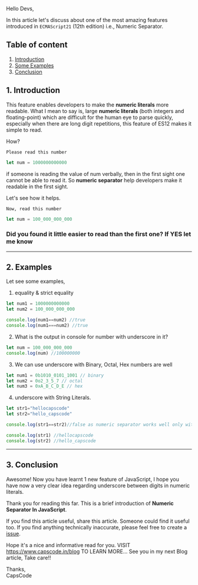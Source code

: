Hello Devs,

In this article let's discuss about one of the most amazing features introduced in `ECMAScript21` (12th edition) i.e., Numeric Separator. 


## Table of content

1. [Introduction](#introduction)
2. [Some Examples](#examples)
3. [Conclusion](#conclusion)


## 1. Introduction <a name="introduction"></a>
This feature enables developers to make the **numeric literals** more readable.
What I mean to say is, large **numeric literals** (both integers and floating-point) which are difficult for the human eye to parse quickly, especially when there are long digit repetitions, this feature of ES12 makes it simple to read.

How?

`Please read this number`
```js
let num = 1000000000000
```
if someone is reading the value of num verbally, then in the first sight one cannot be able to read it. So **numeric separator** help developers make it readable in the first sight.

Let's see how it helps.

`Now, read this number`
```js
let num = 100_000_000_000 
```

### **Did you found it little easier to read than the first one? If YES let me know**

---


## 2. Examples <a name="examples"></a>
Let see some examples,
1. equality & strict equality

```js
let num1 = 1000000000000 
let num2 = 100_000_000_000

console.log(num1==num2) //true
console.log(num1===num2) //true
```


2. What is the output in console for number with underscore in it?

```js
let num = 100_000_000_000
console.log(num) //100000000
```

3. We can use underscore with Binary, Octal, Hex numbers are well

```js
let num1 = 0b1010_0101_1001 // binary
let num2 = 0o2_3_5_7 // octal
let num3 = 0xA_B_C_D_E // hex
```

4. underscore with String Literals.

```js
let str1="hellocapscode"
let str2="hello_capscode"

console.log(str1==str2)//false as numeric separator works well only with numbers

console.log(str1) //hellocapscode
console.log(str2) //hello_capscode
```

---

## 3. Conclusion <a name="conclusion"></a>

Awesome! Now you have learnt 1 new feature of JavaScript, I hope you have now a very clear idea regarding underscore between digits in numeric literals.

Thank you for reading this far. This is a brief introduction of **Numeric Separator In JavaScript**.

If you find this article useful, share this article. Someone could find it useful too. If you find anything technically inaccurate, please feel free to create a [issue](https://github.com/CapsCode-Website/blogfiles/issues).

Hope it's a nice and informative read for you.
VISIT https://www.capscode.in/blog TO LEARN MORE...
See you in my next Blog article, Take care!!

Thanks, \
CapsCode